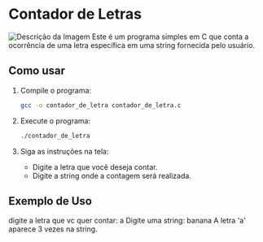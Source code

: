 # Contador de Letras

![Descrição da Imagem](https://i.giphy.com/media/v1.Y2lkPTc5MGI3NjExdnl3ZXRoN3BnN2kyem00YTE1dXd1cTd3ZTBlbXRkNWN5ZjZtcjIyeCZlcD12MV9pbnRlcm5hbF9naWZfYnlfaWQmY3Q9Zw/xT5LMINTLCSOGdIyEo/giphy.gif)
Este é um programa simples em C que conta a ocorrência de uma letra específica em uma string fornecida pelo usuário.

## Como usar

1. Compile o programa:
    ```sh
    gcc -o contador_de_letra contador_de_letra.c
    ```

2. Execute o programa:
    ```sh
    ./contador_de_letra
    ```

3. Siga as instruções na tela:
    - Digite a letra que você deseja contar.
    - Digite a string onde a contagem será realizada.

## Exemplo de Uso

digite a letra que vc quer contar: a Digite uma string: banana A letra 'a' aparece 3 vezes na string.
